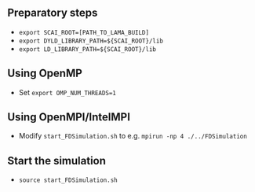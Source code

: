 ## Preparatory steps
- `export SCAI_ROOT=[PATH_TO_LAMA_BUILD]`
- `export DYLD_LIBRARY_PATH=${SCAI_ROOT}/lib`
- `export LD_LIBRARY_PATH=${SCAI_ROOT}/lib`

## Using OpenMP
- Set `export OMP_NUM_THREADS=1`

## Using OpenMPI/IntelMPI
- Modify `start_FDSimulation.sh` to e.g. `mpirun -np 4 ./../FDSimulation`

## Start the simulation
- `source start_FDSimulation.sh`
